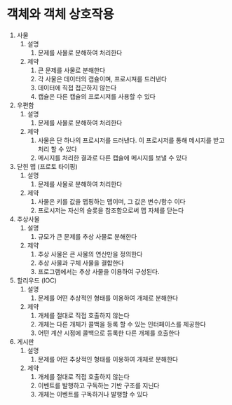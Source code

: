# 객체와 객체 상호작용

1. 사물
    1. 설명
       1. 문제를 사물로 분해하여 처리한다
    1. 제약
        1. 큰 문제를 사물로 분해한다
        1. 각 사물은 데이터의 캡슐이며, 프로시져를 드러낸다
        1. 데이터에 직접 접근하지 않는다
        1. 캡슐은 다른 캡슐의 프로시져를 사용할 수 있다
1. 우편함
    1. 설명
        1. 문제를 사물로 분해하여 처리한다
    1. 제약
        1. 사물은 단 하나의 프로시저를 드러낸다. 이 프로시저를 통해 메시지를 받고 처리 할 수 있다
        1. 메시지를 처리한 결과로 다른 캡슐에 메시지를 보낼 수 있다
1. 닫힌 맵 (프로토 타이핑)
    1. 설명
        1. 문제를 사물로 분해하여 처리한다
    1. 제약
        1. 사물은 키를 값을 맵핑하는 맵이며, 그 값은 변수/함수 이다
        1. 프로시저는 자신의 슬롯을 참조함으로써 맵 자체를 닫는다
1. 추상사물
   1. 설명
        1. 규모가 큰 문제를 추상 사물로 분해한다
    1. 제약
        1. 추상 사물은 큰 사물의 연산만을 정의한다
        1. 추상 사물과 구체 사물을 결합한다
        1. 프로그램에서는 추상 사물을 이용하여 구성된다.
1. 할리우드 (IOC)
   1. 설명
        1. 문제를 어떤 추상적인 형태를 이용하여 개체로 분해한다
    1. 제약
        1. 개체를 절대로 직접 호출하지 않는다
        1. 개체는 다른 개체가 콜백을 등록 할 수 있는 인터페이스를 제공한다
        1. 어떤 계산 시점에 콜백으로 등록한 다른 개체를 호출한다
1. 게시판
    1. 설명
        1. 문제를 어떤 추상적인 형태를 이용하여 개체로 분해한다
    1. 제약
        1. 개체를 절대로 직접 호출하지 않는다
        1. 이벤트를 발행하고 구독하는 기반 구조를 지닌다
        1. 개체는 이벤트를 구독하거나 발행할 수 있다
